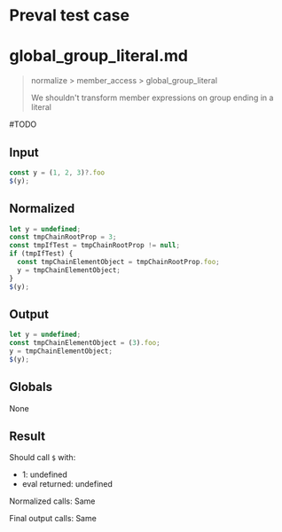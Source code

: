 # Preval test case

# global_group_literal.md

> normalize > member_access > global_group_literal
>
> We shouldn't transform member expressions on group ending in a literal

#TODO

## Input

`````js filename=intro
const y = (1, 2, 3)?.foo
$(y);
`````

## Normalized

`````js filename=intro
let y = undefined;
const tmpChainRootProp = 3;
const tmpIfTest = tmpChainRootProp != null;
if (tmpIfTest) {
  const tmpChainElementObject = tmpChainRootProp.foo;
  y = tmpChainElementObject;
}
$(y);
`````

## Output

`````js filename=intro
let y = undefined;
const tmpChainElementObject = (3).foo;
y = tmpChainElementObject;
$(y);
`````

## Globals

None

## Result

Should call `$` with:
 - 1: undefined
 - eval returned: undefined

Normalized calls: Same

Final output calls: Same
